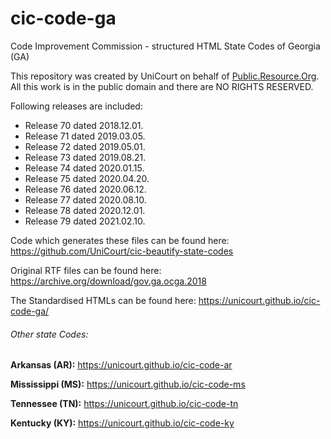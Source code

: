 # cic-code-ga
Code Improvement Commission - structured HTML State Codes of Georgia (GA)

This repository was created by UniCourt on behalf of [Public.Resource.Org](https://public.resource.org/). All this work is in the public domain and there are NO RIGHTS RESERVED.

Following releases are included:

* Release 70 dated 2018.12.01.
* Release 71 dated 2019.03.05.
* Release 72 dated 2019.05.01.
* Release 73 dated 2019.08.21.
* Release 74 dated 2020.01.15.
* Release 75 dated 2020.04.20.
* Release 76 dated 2020.06.12.
* Release 77 dated 2020.08.10.
* Release 78 dated 2020.12.01.
* Release 79 dated 2021.02.10.

Code which generates these files can be found here: https://github.com/UniCourt/cic-beautify-state-codes

Original RTF files can be found here: https://archive.org/download/gov.ga.ocga.2018

The Standardised HTMLs can be found here: https://unicourt.github.io/cic-code-ga/ 

###### Other state Codes:

**Arkansas (AR):** https://unicourt.github.io/cic-code-ar

**Mississippi (MS):** https://unicourt.github.io/cic-code-ms

**Tennessee (TN):** https://unicourt.github.io/cic-code-tn

**Kentucky (KY):** https://unicourt.github.io/cic-code-ky
